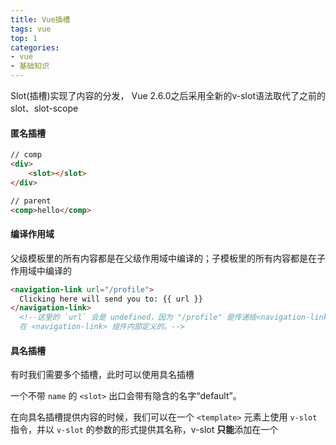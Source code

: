 ```yaml
---
title: Vue插槽
tags: vue
top: 1
categories: 
- vue
- 基础知识
---
```



Slot(插槽)实现了内容的分发， Vue 2.6.0之后采用全新的v-slot语法取代了之前的slot、slot-scope

#### 匿名插槽

```html
// comp
<div>
	<slot></slot>
</div>

// parent
<comp>hello</comp>
```

#### 编译作用域

父级模板里的所有内容都是在父级作用域中编译的；子模板里的所有内容都是在子作用域中编译的

```html
<navigation-link url="/profile">
  Clicking here will send you to: {{ url }}
</navigation-link>
  <!--这里的 `url` 会是 undefined，因为 "/profile" 是传递给<navigation-link> 的而不是
  在 <navigation-link> 组件内部定义的。-->
```

#### 具名插槽

有时我们需要多个插槽，此时可以使用具名插槽

一个不带 `name` 的 `<slot>` 出口会带有隐含的名字“default”。

在向具名插槽提供内容的时候，我们可以在一个 `<template>` 元素上使用 `v-slot` 指令，并以 `v-slot` 的参数的形式提供其名称，v-slot **只能**添加在一个 <template> 上（**独占默认插槽**除外）

```html
// comp
<div>
    <slot></slot>
    <slot name="content"></slot>
</div>

// parent
<comp>
	<!-- 默认插槽用default做参数 -->
    <template v-slot:default>具名插槽</template>
    <!-- 具名插槽用插槽名做参数 -->
    <template v-slot:content>内容...</template>
</comp>
```

`v-slot` 也有缩写，即把参数之前的所有内容 (`v-slot:`) 替换为字符 `#`。例如 `v-slot:content` 可以被重写为 `#content`，注意`#=`无效，必须写成`#default=`

#### 作用域插槽

```html
// Comp3
<div>
	<slot :foo="foo"></slot>
</div>

// parent
<Comp3>
    <!-- 把v-slot的值指定为作用域上下文对象, ctx可以随便取 -->
    <template v-slot:default="ctx">
    来自子组件数据：{{ctx.foo}}
    </template>
</Comp3>
```

#### 独占默认插槽

当被提供的内容**只有**默认插槽时，组件的标签才可以被当作插槽的模板来使用。这样我们就可以把 `v-slot` 直接用在组件上

```html
<current-user v-slot="slotProps">
  {{ slotProps.user.firstName }}
</current-user>

// 可使用解构方式
<current-user v-slot="{ user }">
  {{ user.firstName }}
</current-user>
```

#### 解构插槽 Prop

作用域插槽的内部工作原理是将你的插槽内容包括在一个传入单个参数的函数里，所以 `v-slot` 的值实际上可以是任何能够作为函数定义中的参数的 JavaScript 表达式。所以使用 [ES2015 解构](https://developer.mozilla.org/zh-CN/docs/Web/JavaScript/Reference/Operators/Destructuring_assignment#解构对象)来传入具体的插槽 prop，如下：

```html
<current-user v-slot="{ user }">
  {{ user.firstName }}
</current-user>

// 别名
<current-user v-slot="{ user: person }">
  {{ person.firstName }}
</current-user>

// 带默认值
<current-user v-slot="{ user = { firstName: 'Guest' } }">
  {{ user.firstName }}
</current-user>
```

